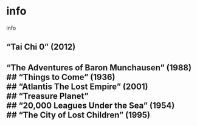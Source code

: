 # info
info
## “Tai Chi 0” (2012)<br>
 ## “The Adventures of Baron Munchausen” (1988)<br> ## “Things to Come” (1936) <br> ## “Atlantis The Lost Empire” (2001) <br>## “Treasure Planet” <br> ## “20,000 Leagues Under the Sea” (1954) <br> ## “The City of Lost Children” (1995)
